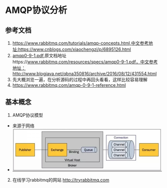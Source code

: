 # AMQP协议分析

## 参考文档
1. https://www.rabbitmq.com/tutorials/amqp-concepts.html,中文参考地址:https://www.cnblogs.com/xiaochengzi/p/6895126.html
2. [amqp0-9-1.pdf](amqp0-9-1.pdf),原文档地址https://www.rabbitmq.com/resources/specs/amqp0-9-1.pdf，中文参考地址：http://www.blogjava.net/qbna350816/archive/2016/08/12/431554.html
3. 先大概浏览一遍，在分析源码的过程中再回头看看，这样比较容易理解
4. https://www.rabbitmq.com/amqp-0-9-1-reference.html


## 基本概念

1. AMQP协议模型
 * 来源于网络
 * ![](image/15200519120257.jpg) 
2. 在线学习rabbitmq的网站 http://tryrabbitmq.com




